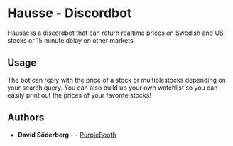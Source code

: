 # Hausse - Discordbot

Hausse is a discordbot that can return realtime prices on Swedish and US stocks or 15 minute delay on other markets. 

## Usage

The bot can reply with the price of a stock or multiplestocks depending on your search query. You can also build up your own watchlist so you can easily print out the prices of your favorite stocks!

## Authors

* **David Söderberg** -  - [PurpleBooth](https://github.com/davidsoederberg)
